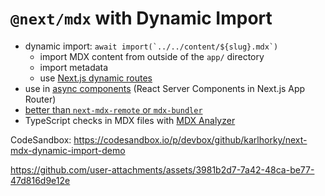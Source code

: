 # `@next/mdx` with Dynamic Import

- dynamic import: `` await import(`../../content/${slug}.mdx`) ``
  - import MDX content from outside of the `app/` directory
  - import metadata
  - use [Next.js dynamic routes](https://nextjs.org/docs/app/building-your-application/routing/dynamic-routes)
- use in [async components](https://react.dev/reference/rsc/server-components#async-components-with-server-components) (React Server Components in Next.js App Router)
- [better than `next-mdx-remote` or `mdx-bundler`](https://github.com/vercel/next.js/discussions/70417)
- TypeScript checks in MDX files with [MDX Analyzer](https://marketplace.visualstudio.com/items?itemName=unifiedjs.vscode-mdx)

CodeSandbox: https://codesandbox.io/p/devbox/github/karlhorky/next-mdx-dynamic-import-demo

https://github.com/user-attachments/assets/3981b2d7-7a42-48ca-be77-47d816d9e12e

